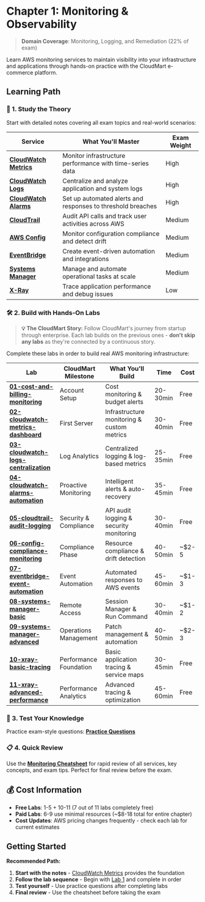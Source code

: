 # Chapter 1: Monitoring & Observability

> **Domain Coverage**: Monitoring, Logging, and Remediation (22% of exam)

Learn AWS monitoring services to maintain visibility into your infrastructure and applications through hands-on practice with the CloudMart e-commerce platform.

## Learning Path

### 📖 1. Study the Theory
Start with detailed notes covering all exam topics and real-world scenarios:

| Service | What You'll Master | Exam Weight |
|---------|-------------------|-------------|
| **[CloudWatch Metrics](notes/01-cloudwatch-metrics.md)** | Monitor infrastructure performance with time-series data | High |
| **[CloudWatch Logs](notes/02-cloudwatch-logs.md)** | Centralize and analyze application and system logs | High |
| **[CloudWatch Alarms](notes/03-cloudwatch-alarms.md)** | Set up automated alerts and responses to threshold breaches | High |
| **[CloudTrail](notes/04-cloudtrail.md)** | Audit API calls and track user activities across AWS | Medium |
| **[AWS Config](notes/05-aws-config.md)** | Monitor configuration compliance and detect drift | Medium |
| **[EventBridge](notes/06-eventbridge.md)** | Create event-driven automation and integrations | Medium |
| **[Systems Manager](notes/07-systems-manager.md)** | Manage and automate operational tasks at scale | Medium |
| **[X-Ray](notes/08-x-ray.md)** | Trace application performance and debug issues | Low |

### 🛠️ 2. Build with Hands-On Labs

> **💡 The CloudMart Story:** Follow CloudMart's journey from startup through enterprise. Each lab builds on the previous ones - **don't skip any labs** as they're connected by a continuous story.

Complete these labs in order to build real AWS monitoring infrastructure:

| Lab | CloudMart Milestone | What You'll Build | Time | Cost |
|-----|-------------------|------------------|------|------|
| **[01-cost-and-billing-monitoring](labs/01-cost-and-billing-monitoring.md)** | Account Setup | Cost monitoring & budget alerts | 20-30min | Free |
| **[02-cloudwatch-metrics-dashboard](labs/02-cloudwatch-metrics-dashboard.md)** | First Server | Infrastructure monitoring & custom metrics | 30-40min | Free |
| **[03-cloudwatch-logs-centralization](labs/03-cloudwatch-logs-centralization.md)** | Log Analytics | Centralized logging & log-based metrics | 25-35min | Free |
| **[04-cloudwatch-alarms-automation](labs/04-cloudwatch-alarms-automation.md)** | Proactive Monitoring | Intelligent alerts & auto-recovery | 35-45min | Free |
| **[05-cloudtrail-audit-logging](labs/05-cloudtrail-audit-logging.md)** | Security & Compliance | API audit logging & security monitoring | 30-40min | Free |
| **[06-config-compliance-monitoring](labs/06-config-compliance-monitoring.md)** | Compliance Phase | Resource compliance & drift detection | 40-50min | ~$2-5 |
| **[07-eventbridge-event-automation](labs/07-eventbridge-event-automation.md)** | Event Automation | Automated responses to AWS events | 45-60min | ~$1-3 |
| **[08-systems-manager-basic](labs/08-systems-manager-basic.md)** | Remote Access | Session Manager & Run Command | 30-40min | ~$1-2 |
| **[09-systems-manager-advanced](labs/09-systems-manager-advanced.md)** | Operations Management | Patch management & automation | 40-50min | ~$2-3 |
| **[10-xray-basic-tracing](labs/10-xray-basic-tracing.md)** | Performance Foundation | Basic application tracing & service maps | 30-45min | Free |
| **[11-xray-advanced-performance](labs/11-xray-advanced-performance.md)** | Performance Analytics | Advanced tracing & optimization | 45-60min | Free |

### 📝 3. Test Your Knowledge
Practice exam-style questions: **[Practice Questions](exam_questions/)**

### 📋 4. Quick Review
Use the **[Monitoring Cheatsheet](cheatsheets/monitoring_cheatsheet.md)** for rapid review of all services, key concepts, and exam tips. Perfect for final review before the exam.

## 💰 Cost Information

- **Free Labs**: 1-5 + 10-11 (7 out of 11 labs completely free)
- **Paid Labs**: 6-9 use minimal resources (~$8-18 total for entire chapter)
- **Cost Updates**: AWS pricing changes frequently - check each lab for current estimates

## Getting Started

**Recommended Path:**
1. **Start with the notes** - [CloudWatch Metrics](notes/01-cloudwatch-metrics.md) provides the foundation
2. **Follow the lab sequence** - Begin with [Lab 1](labs/01-cost-and-billing-monitoring.md) and complete in order
3. **Test yourself** - Use practice questions after completing labs
4. **Final review** - Use the cheatsheet before taking the exam
